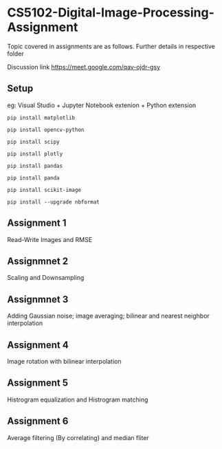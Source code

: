 # CS5102-Digital-Image-Processing-Assignment

Topic covered in assignments are as follows. Further details in respective folder

Discussion link
https://meet.google.com/qav-ojdr-gsy


## Setup

eg: Visual Studio + Jupyter Notebook extenion + Python extension  

```
pip install matplotlib
```

```
pip install opencv-python
```
```
pip install scipy  
```
```
pip install plotly
```
```
pip install pandas
```
```
pip install panda
```
```
pip install scikit-image 
```
```
pip install --upgrade nbformat
```

## Assignment 1

Read-Write Images and RMSE

## Assignmnet 2

Scaling and Downsampling

## Assignmnet 3

Adding Gaussian noise; image averaging; bilinear and nearest neighbor interpolation

## Assignment 4

Image rotation with bilinear interpolation

## Assignment 5

Histrogram equalization and Histrogram matching

## Assignment 6

Average filtering (By correlating) and median fliter





